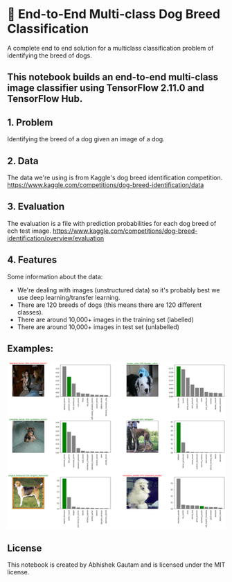 # 🐶 End-to-End Multi-class Dog Breed Classification
A complete end to end solution for a multiclass classification problem of identifying the breed of dogs.

## This notebook builds an end-to-end multi-class image classifier using TensorFlow 2.11.0 and TensorFlow Hub.

## 1. Problem

Identifying the breed of a dog given an image of a dog.

## 2. Data

The data we're using is from Kaggle's dog breed identification competition.
https://www.kaggle.com/competitions/dog-breed-identification/data

## 3. Evaluation

The evaluation is a file with prediction probabilities for each dog breed of ech test image.
https://www.kaggle.com/competitions/dog-breed-identification/overview/evaluation

## 4. Features

Some information about the data:
* We're dealing with images (unstructured data) so it's probably best we use deep learning/transfer learning.
* There are 120 breeds of dogs (this means there are 120 different classes).
* There are around 10,000+ images in the training set (labelled)
* There are around 10,000+ images in test set (unlabelled)

## Examples:
<img src="prediction_image.png">


## License
This notebook is created by Abhishek Gautam and is licensed under the MIT license.
